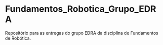 # Fundamentos_Robotica_Grupo_EDRA
Repositório para as entregas do grupo EDRA da disciplina de Fundamentos de Robótica. 
